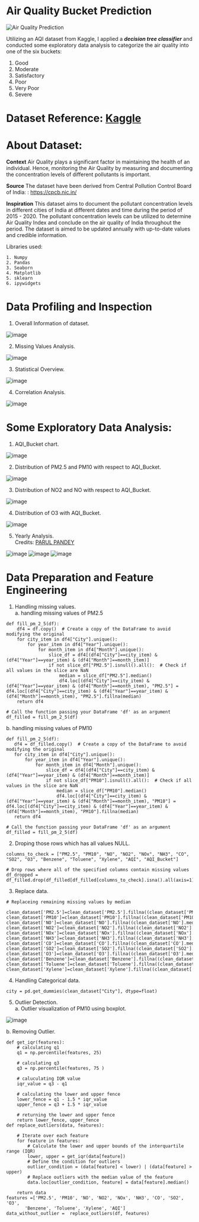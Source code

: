 # Air Quality Bucket Prediction
![Air Quality Prediction](https://encrypted-tbn0.gstatic.com/images?q=tbn:ANd9GcTSeQ09ENPkwhTsrbTnTyrIK0Wn3Ph4Rn9C_gooJ4gVLua7-T7PiGVf_mshg3ICIocHyN4&usqp=CAU)

Utilizing an AQI dataset from Kaggle, I applied a ***decision tree classifier*** and conducted some exploratory data analysis to categorize the air quality into one of the six buckets:
 1. Good
 2. Moderate
 3. Satisfactory
 4. Poor
 5. Very Poor
 6. Severe

# Dataset Reference: [Kaggle](https://www.kaggle.com/datasets/amandeepvasistha/air-quality-data)
# About Dataset:
<b>Context</b>
Air Quality plays a significant factor in maintaining the health of an individual. Hence, monitoring the Air Quality by measuring and documenting the concentration levels of different pollutants is important.

<b>Source</b>
The dataset have been derived from Central Pollution Control Board of India: : https://cpcb.nic.in/

<b>Inspiration</b>
This dataset aims to document the pollutant concentration levels in different cities of India at different dates and time during the period of 2015 - 2020. The pollutant concentration levels can be utilized to determine Air Quality Index and conclude on the air quality of India throughout the period. The dataset is aimed to be updated annually with up-to-date values and credible information.

Libraries used:
```
1. Numpy
2. Pandas
3. Seaborn
4. Matplotlib
5. sklearn
6. ipywidgets
```
# Data Profiling and Inspection
1. Overall Information of dataset.

![image](https://github.com/Naresh-Dhimal/Air_Quality_Bucket_Classification/assets/122601911/af9184eb-a18a-47f0-9244-5a1af53e19c1)

2. Missing Values Analysis.

![image](https://github.com/Naresh-Dhimal/Air_Quality_Bucket_Classification/assets/122601911/fdebc015-319a-4b39-87db-8b6350e6079e)

3. Statistical Overview.

![image](https://github.com/Naresh-Dhimal/Air_Quality_Bucket_Classification/assets/122601911/12a9fd5a-0079-426f-815c-b006b6b307e4)

4. Correlation Analysis.

![image](https://github.com/Naresh-Dhimal/Air_Quality_Bucket_Classification/assets/122601911/ffc32ac1-e342-4bab-9800-89f3a218b678)

# Some Exploratory Data Analysis:

1. AQI_Bucket chart.

![image](https://github.com/Naresh-Dhimal/Air_Quality_Bucket_Classification/assets/122601911/0c55f302-8c52-4287-a06d-fab558317ed7)

2. Distribution of PM2.5 and PM10 with respect to AQI_Bucket.

![image](https://github.com/Naresh-Dhimal/Air_Quality_Bucket_Classification/assets/122601911/1ec1d5c6-1c8d-4c0a-a985-ce86251c1532)

3. Distribution of NO2 and NO with respect to AQI_Bucket.

![image](https://github.com/Naresh-Dhimal/Air_Quality_Bucket_Classification/assets/122601911/2749b5e2-7b2c-466a-89a3-1faa79546294)

4. Distribution of O3 with AQI_Bucket.

![image](https://github.com/Naresh-Dhimal/Air_Quality_Bucket_Classification/assets/122601911/00fb93d1-d648-468d-8fce-ef8027956faf)

5. Yearly Analysis.<br>
Credits:
[PARUL PANDEY](https://www.kaggle.com/parulpandey/breathe-india-covid-19-effect-on-pollution)

![image](https://github.com/Naresh-Dhimal/Air_Quality_Bucket_Classification/assets/122601911/49a50df1-d52c-492e-892a-3c3beaf42fc8)
![image](https://github.com/Naresh-Dhimal/Air_Quality_Bucket_Classification/assets/122601911/775582dd-5653-4b20-bbb1-820f118af5ac)
![image](https://github.com/Naresh-Dhimal/Air_Quality_Bucket_Classification/assets/122601911/b0527b45-db60-4b54-b44f-37137fa9ca43)

# Data Preparation and Feature Engineering
1. Handling missing values.<br>
 a. handling missing values of PM2.5
```
def fill_pm_2_5(df):
    df4 = df.copy()  # Create a copy of the DataFrame to avoid modifying the original
    for city_item in df4["City"].unique():
        for year_item in df4["Year"].unique():
            for month_item in df4["Month"].unique():
                slice_df = df4[(df4["City"]==city_item) & (df4["Year"]==year_item) & (df4["Month"]==month_item)]
                if not slice_df["PM2.5"].isnull().all():  # Check if all values in the slice are NaN
                    median = slice_df["PM2.5"].median()
                    df4.loc[(df4["City"]==city_item) & (df4["Year"]==year_item) & (df4["Month"]==month_item), "PM2.5"] = df4.loc[(df4["City"]==city_item) & (df4["Year"]==year_item) & (df4["Month"]==month_item), "PM2.5"].fillna(median)
    return df4

# Call the function passing your DataFrame 'df' as an argument
df_filled = fill_pm_2_5(df)

```
 b. handling missing values of PM10
 ```
def fill_pm_2_5(df):
    df4 = df_filled.copy()  # Create a copy of the DataFrame to avoid modifying the original
    for city_item in df4["City"].unique():
        for year_item in df4["Year"].unique():
            for month_item in df4["Month"].unique():
                slice_df = df4[(df4["City"]==city_item) & (df4["Year"]==year_item) & (df4["Month"]==month_item)]
                if not slice_df["PM10"].isnull().all():  # Check if all values in the slice are NaN
                    median = slice_df["PM10"].median()
                    df4.loc[(df4["City"]==city_item) & (df4["Year"]==year_item) & (df4["Month"]==month_item), "PM10"] = df4.loc[(df4["City"]==city_item) & (df4["Year"]==year_item) & (df4["Month"]==month_item), "PM10"].fillna(median)
    return df4

# Call the function passing your DataFrame 'df' as an argument
df_filled = fill_pm_2_5(df)

```

2. Droping those rows which has all values NULL.
```
columns_to_check = ["PM2.5", "PM10", "NO", "NO2", "NOx", "NH3", "CO", "SO2", "O3", "Benzene", "Toluene", "Xylene", "AQI", "AQI_Bucket"]

# Drop rows where all of the specified columns contain missing values
df_dropped = df_filled.drop(df_filled[df_filled[columns_to_check].isna().all(axis=1)].index)

```

3. Replace data.
```
# Replaceing remaining missing values by median

clean_dataset['PM2.5']=clean_dataset['PM2.5'].fillna((clean_dataset['PM2.5'].median()))
clean_dataset['PM10']=clean_dataset['PM10'].fillna((clean_dataset['PM10'].median()))
clean_dataset['NO']=clean_dataset['NO'].fillna((clean_dataset['NO'].median()))
clean_dataset['NO2']=clean_dataset['NO2'].fillna((clean_dataset['NO2'].median()))
clean_dataset['NOx']=clean_dataset['NOx'].fillna((clean_dataset['NOx'].median()))
clean_dataset['NH3']=clean_dataset['NH3'].fillna((clean_dataset['NH3'].median()))
clean_dataset['CO']=clean_dataset['CO'].fillna((clean_dataset['CO'].median()))
clean_dataset['SO2']=clean_dataset['SO2'].fillna((clean_dataset['SO2'].median()))
clean_dataset['O3']=clean_dataset['O3'].fillna((clean_dataset['O3'].median()))
clean_dataset['Benzene']=clean_dataset['Benzene'].fillna((clean_dataset['Benzene'].median()))
clean_dataset['Toluene']=clean_dataset['Toluene'].fillna((clean_dataset['Toluene'].median()))
clean_dataset['Xylene']=clean_dataset['Xylene'].fillna((clean_dataset['Xylene'].median()))
```

4. Handling Categorical data.
```
city = pd.get_dummies(clean_dataset["City"], dtype=float)
```
5. Outlier Detection.<br>
a. Outlier visualization of PM10 using boxplot.

![image](https://github.com/Naresh-Dhimal/Air_Quality_Bucket_Classification/assets/122601911/939ea9b4-c987-4ddb-bfaa-aa48539e6ae0)

b. Removing Outlier.
```
def get_iqr(features):
    # calculating q1
    q1 = np.percentile(features, 25)

    # calculating q3
    q3 = np.percentile(features, 75 )

    # caluculating IQR value
    iqr_value = q3 - q1

    # calculating the lower and upper fence
    lower_fence = q1 - 1.5 * iqr_value
    upper_fence = q3 + 1.5 * iqr_value

    # returning the lower and upper fence
    return lower_fence, upper_fence
def replace_outliers(data, features):
    
    # Iterate over each feature
    for feature in features:
        # Calculate the lower and upper bounds of the interquartile range (IQR)
        lower, upper = get_iqr(data[feature])
        # Define the condition for outliers
        outlier_condition = (data[feature] < lower) | (data[feature] > upper)
        # Replace outliers with the median value of the feature
        data.loc[outlier_condition, feature] = data[feature].median()
    
    return data
features =['PM2.5', 'PM10', 'NO', 'NO2', 'NOx', 'NH3', 'CO', 'SO2', 'O3',
       'Benzene', 'Toluene', 'Xylene', 'AQI']
data_without_outlier =  replace_outliers(df, features)
```








